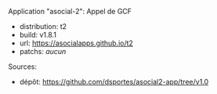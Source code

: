 Application "asocial-2": Appel de GCF
- distribution: t2
- build: v1.8.1
- url: https://asocialapps.github.io/t2
- patchs: _aucun_

Sources:
- dépôt: https://github.com/dsportes/asocial2-app/tree/v1.0

